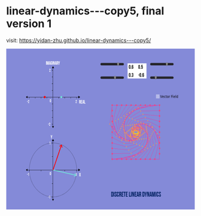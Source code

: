 # linear-dynamics---copy5, final version 1

visit: https://yidan-zhu.github.io/linear-dynamics---copy5/

<img src="https://github.com/Yidan-Zhu/linear-dynamics---copy5/blob/main/pic1.png?raw=true" width=600 height=430>
